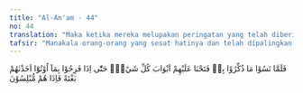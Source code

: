 ```yaml
---
title: "Al-An'am - 44"
no: 44
translation: "Maka ketika mereka melupakan peringatan yang telah diberikan kepada mereka, Kami pun membukakan semua pintu (kesenangan) untuk mereka. Sehingga ketika mereka bergembira dengan apa yang telah diberikan kepada mereka, Kami siksa mereka secara tiba-tiba, maka ketika itu mereka terdiam putus asa."
tafsir: "Manakala orang-orang yang sesat hatinya dan telah dipalingkan setan melupakan segala peringatan dan ancaman Allah, dan keingkaran mereka bertambah, maka Allah menguji mereka dengan mendatangkan kebaikan dan menambah rezeki, menyehatkan jasmani mereka, menjaga keamanan diri mereka dan membukakan pintu kesenangan, sehingga mereka lupa bahwa nikmat yang mereka terima dan rasakan itu datang dari Allah. Mereka beranggapan bahwa semua itu semata karena hasil usaha mereka sendiri. Oleh karena itu, mereka bertambah sombong dan takabur, tidak bersyukur kepada Allah, bahkan nikmat itu mereka jadikan sebagai alat untuk menambah kekuasaan dan kebesaran mereka.\n\nBila orang-orang yang ingkar itu telah bergembira dan bersenang hati dengan nikmat yang telah diberikan Allah, dan beranggapan bahwa yang mereka peroleh itu benar-benar merupakan hak mereka, maka Allah menimpakan azab kepada mereka dengan tiba-tiba, sehingga mereka berduka cita dan putus asa dari rahmat Allah.\n\nRasulullah saw bersabda:\n\n\"Apabila kamu melihat Allah memberikan kepada seorang hamba kenikmatan dunia yang disukainya, sementara ia tetap bermaksiat kepadanya, maka itu adalah istidraj ) (pembiaran).\" (Riwayat Ahmad, ath-thabrani dan al-Baihaqi)\n\nDari ayat ini dipahami bahwa cobaan Allah kepada manusia ada yang berupa kesengsaraan dan penderitaan dan ada pula yang berupa kesenangan dan kemewahan. Orang-orang yang beriman dan diberi cobaan kesengsaraan dan penderitaan biasanya mereka sabar dan tabah, serta mendekatkan diri kepada Allah dan mohon pertolongan kepada-Nya. Bila mereka diberi cobaan kesenangan dan kemewahan mereka bersyukur kepada Allah, ingat akan hak-hak orang fakir dan miskin yang ada di sekelilingnya dan menafkahkan sebagian harta mereka di jalan Allah. Mereka yakin bahwa kesenangan dan kemewahan itu hanyalah sementara, sedang kesenangan dan kemewahan yang sebenarnya dan yang kekal ialah di akhirat nanti.\n\nSebaliknya, bila orang-orang yang ingkar kepada Allah diberi cobaan kesengsaraan dan penderitaan, mereka putus asa dan bertambah ingkar kepada Allah. Bila mereka diberi kesenangan dan kemewahan, mereka mengatakan bahwa semua yang mereka dapat, mereka peroleh dari hasil usaha mereka sendiri, tanpa pertolongan seorang pun.\n\nAyat ini mengisyaratkan bahwa manusia itu pada umumnya banyak yang tabah dan sabar bila diberi cobaan penderitaan dan kesengsaraan, tetapi banyak yang lupa diri dan bertambah ingkar bila diberi cobaan kesenangan dan kemewahan.\n\nAyat ini merupakan peringatan dan pelajaran bagi orang-orang yang beriman, bahwa segala macam yang didatangkan Allah kepada mereka baik berupa malapetaka dan penderitaan ataupun yang berupa kesenangan dan kemewahan, semuanya itu adalah cobaan bagi mereka, agar iman mereka bertambah kuat, karena itu mereka harus tabah dan sabar menghadapinya.\n\nRasulullah saw bersabda:\n\nSungguh mengagumkan keadaan orang-orang yang beriman, karena semua yang menimpanya adalah baik baginya, dan yang demikian itu tidak terdapat pada seorang pun, kecuali bagi orang-orang beriman. Jika kegembiraan menimpanya, ia bersyukur, dan itu adalah baik baginya. Jika kesukaran menimpanya, ia bersabar, dan itu adalah baik pula baginya. (Riwayat Muslim dari shuhaib)"
---
```


فَلَمَّا نَسُوْا مَا ذُكِّرُوْا بِهٖ فَتَحْنَا عَلَيْهِمْ اَبْوَابَ كُلِّ شَيْءٍۗ حَتّٰٓى اِذَا فَرِحُوْا بِمَآ اُوْتُوْٓا اَخَذْنٰهُمْ بَغْتَةً فَاِذَا هُمْ مُّبْلِسُوْنَ
